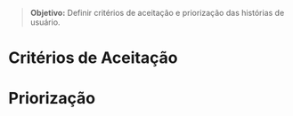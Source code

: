 > **Objetivo:** Definir critérios de aceitação e priorização das histórias de usuário.

# Critérios de Aceitação

<!-- Listar critérios de aceitação para as histórias de usuário. -->

# Priorização

<!-- Definir critérios e ordem de priorização das histórias. -->
